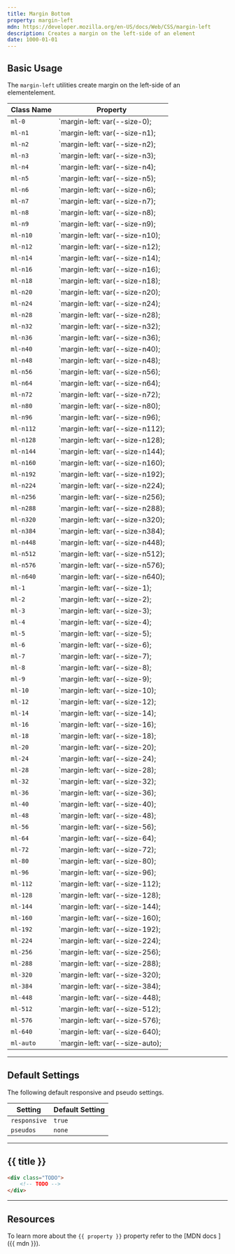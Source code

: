 ```yaml
---
title: Margin Bottom
property: margin-left
mdn: https://developer.mozilla.org/en-US/docs/Web/CSS/margin-left
description: Creates a margin on the left-side of an element
date: 1000-01-01
---
```


## Basic Usage

The `margin-left` utilities create margin on the left-side of an elementelement.

| Class Name | Property                        |
| ---------- | ------------------------------- |
| `ml-0`     | `margin-left: var(--size-0);    |
| `ml-n1`    | `margin-left: var(--size-n1);   |
| `ml-n2`    | `margin-left: var(--size-n2);   |
| `ml-n3`    | `margin-left: var(--size-n3);   |
| `ml-n4`    | `margin-left: var(--size-n4);   |
| `ml-n5`    | `margin-left: var(--size-n5);   |
| `ml-n6`    | `margin-left: var(--size-n6);   |
| `ml-n7`    | `margin-left: var(--size-n7);   |
| `ml-n8`    | `margin-left: var(--size-n8);   |
| `ml-n9`    | `margin-left: var(--size-n9);   |
| `ml-n10`   | `margin-left: var(--size-n10);  |
| `ml-n12`   | `margin-left: var(--size-n12);  |
| `ml-n14`   | `margin-left: var(--size-n14);  |
| `ml-n16`   | `margin-left: var(--size-n16);  |
| `ml-n18`   | `margin-left: var(--size-n18);  |
| `ml-n20`   | `margin-left: var(--size-n20);  |
| `ml-n24`   | `margin-left: var(--size-n24);  |
| `ml-n28`   | `margin-left: var(--size-n28);  |
| `ml-n32`   | `margin-left: var(--size-n32);  |
| `ml-n36`   | `margin-left: var(--size-n36);  |
| `ml-n40`   | `margin-left: var(--size-n40);  |
| `ml-n48`   | `margin-left: var(--size-n48);  |
| `ml-n56`   | `margin-left: var(--size-n56);  |
| `ml-n64`   | `margin-left: var(--size-n64);  |
| `ml-n72`   | `margin-left: var(--size-n72);  |
| `ml-n80`   | `margin-left: var(--size-n80);  |
| `ml-n96`   | `margin-left: var(--size-n96);  |
| `ml-n112`  | `margin-left: var(--size-n112); |
| `ml-n128`  | `margin-left: var(--size-n128); |
| `ml-n144`  | `margin-left: var(--size-n144); |
| `ml-n160`  | `margin-left: var(--size-n160); |
| `ml-n192`  | `margin-left: var(--size-n192); |
| `ml-n224`  | `margin-left: var(--size-n224); |
| `ml-n256`  | `margin-left: var(--size-n256); |
| `ml-n288`  | `margin-left: var(--size-n288); |
| `ml-n320`  | `margin-left: var(--size-n320); |
| `ml-n384`  | `margin-left: var(--size-n384); |
| `ml-n448`  | `margin-left: var(--size-n448); |
| `ml-n512`  | `margin-left: var(--size-n512); |
| `ml-n576`  | `margin-left: var(--size-n576); |
| `ml-n640`  | `margin-left: var(--size-n640); |
| `ml-1`     | `margin-left: var(--size-1);    |
| `ml-2`     | `margin-left: var(--size-2);    |
| `ml-3`     | `margin-left: var(--size-3);    |
| `ml-4`     | `margin-left: var(--size-4);    |
| `ml-5`     | `margin-left: var(--size-5);    |
| `ml-6`     | `margin-left: var(--size-6);    |
| `ml-7`     | `margin-left: var(--size-7);    |
| `ml-8`     | `margin-left: var(--size-8);    |
| `ml-9`     | `margin-left: var(--size-9);    |
| `ml-10`    | `margin-left: var(--size-10);   |
| `ml-12`    | `margin-left: var(--size-12);   |
| `ml-14`    | `margin-left: var(--size-14);   |
| `ml-16`    | `margin-left: var(--size-16);   |
| `ml-18`    | `margin-left: var(--size-18);   |
| `ml-20`    | `margin-left: var(--size-20);   |
| `ml-24`    | `margin-left: var(--size-24);   |
| `ml-28`    | `margin-left: var(--size-28);   |
| `ml-32`    | `margin-left: var(--size-32);   |
| `ml-36`    | `margin-left: var(--size-36);   |
| `ml-40`    | `margin-left: var(--size-40);   |
| `ml-48`    | `margin-left: var(--size-48);   |
| `ml-56`    | `margin-left: var(--size-56);   |
| `ml-64`    | `margin-left: var(--size-64);   |
| `ml-72`    | `margin-left: var(--size-72);   |
| `ml-80`    | `margin-left: var(--size-80);   |
| `ml-96`    | `margin-left: var(--size-96);   |
| `ml-112`   | `margin-left: var(--size-112);  |
| `ml-128`   | `margin-left: var(--size-128);  |
| `ml-144`   | `margin-left: var(--size-144);  |
| `ml-160`   | `margin-left: var(--size-160);  |
| `ml-192`   | `margin-left: var(--size-192);  |
| `ml-224`   | `margin-left: var(--size-224);  |
| `ml-256`   | `margin-left: var(--size-256);  |
| `ml-288`   | `margin-left: var(--size-288);  |
| `ml-320`   | `margin-left: var(--size-320);  |
| `ml-384`   | `margin-left: var(--size-384);  |
| `ml-448`   | `margin-left: var(--size-448);  |
| `ml-512`   | `margin-left: var(--size-512);  |
| `ml-576`   | `margin-left: var(--size-576);  |
| `ml-640`   | `margin-left: var(--size-640);  |
| `ml-auto`  | `margin-left: var(--size-auto); |

---

## Default Settings

The following default responsive and pseudo settings.

| Setting      | Default Setting |
| ------------ | --------------- |
| `responsive` | `true`          |
| `pseudos`    | `none`          |

---

## {{ title }}

<div class="bg-silver-200 p-20 h-256 radius-md flex flex-wrap align-content-center">
  <!-- ... -->
</div>

```html
<div class="TODO">
	<!-- TODO -->
</div>
```

---

## Resources

To learn more about the `{{ property }}` property refer to the [MDN docs <i class="far fa-external-link ml-6"></i>]({{ mdn }}).
